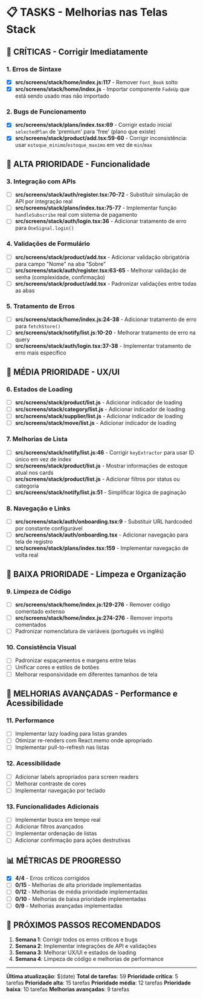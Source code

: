 # 📋 TASKS - Melhorias nas Telas Stack

## 🚨 **CRÍTICAS - Corrigir Imediatamente**

### 1. Erros de Sintaxe
- [x] **src/screens/stack/home/index.js:117** - Remover `Font_Book` solto
- [x] **src/screens/stack/home/index.js** - Importar componente `FadeUp` que está sendo usado mas não importado

### 2. Bugs de Funcionamento
- [x] **src/screens/stack/plans/index.tsx:69** - Corrigir estado inicial `selectedPlan` de 'premium' para 'free' (plano que existe)
- [x] **src/screens/stack/product/add.tsx:59-60** - Corrigir inconsistência: usar `estoque_minimo`/`estoque_maximo` em vez de `min`/`max`

## 🔧 **ALTA PRIORIDADE - Funcionalidade**

### 3. Integração com APIs
- [ ] **src/screens/stack/auth/register.tsx:70-72** - Substituir simulação de API por integração real
- [ ] **src/screens/stack/plans/index.tsx:75-77** - Implementar função `handleSubscribe` real com sistema de pagamento
- [ ] **src/screens/stack/auth/login.tsx:36** - Adicionar tratamento de erro para `OneSignal.login()`

### 4. Validações de Formulário
- [ ] **src/screens/stack/product/add.tsx** - Adicionar validação obrigatória para campo "Nome" na aba "Sobre"
- [ ] **src/screens/stack/auth/register.tsx:63-65** - Melhorar validação de senha (complexidade, confirmação)
- [ ] **src/screens/stack/product/add.tsx** - Padronizar validações entre todas as abas

### 5. Tratamento de Erros
- [ ] **src/screens/stack/home/index.js:24-38** - Adicionar tratamento de erro para `fetchStore()`
- [ ] **src/screens/stack/notify/list.js:10-20** - Melhorar tratamento de erro na query
- [ ] **src/screens/stack/auth/login.tsx:37-38** - Implementar tratamento de erro mais específico

## 🎨 **MÉDIA PRIORIDADE - UX/UI**

### 6. Estados de Loading
- [ ] **src/screens/stack/product/list.js** - Adicionar indicador de loading
- [ ] **src/screens/stack/category/list.js** - Adicionar indicador de loading
- [ ] **src/screens/stack/supplier/list.js** - Adicionar indicador de loading
- [ ] **src/screens/stack/move/list.js** - Adicionar indicador de loading

### 7. Melhorias de Lista
- [ ] **src/screens/stack/notify/list.js:46** - Corrigir `keyExtractor` para usar ID único em vez de index
- [ ] **src/screens/stack/product/list.js** - Mostrar informações de estoque atual nos cards
- [ ] **src/screens/stack/product/list.js** - Adicionar filtros por status ou categoria
- [ ] **src/screens/stack/notify/list.js:51** - Simplificar lógica de paginação

### 8. Navegação e Links
- [ ] **src/screens/stack/auth/onboarding.tsx:9** - Substituir URL hardcoded por constante configurável
- [ ] **src/screens/stack/auth/onboarding.tsx** - Adicionar navegação para tela de registro
- [ ] **src/screens/stack/plans/index.tsx:159** - Implementar navegação de volta real

## 🧹 **BAIXA PRIORIDADE - Limpeza e Organização**

### 9. Limpeza de Código
- [ ] **src/screens/stack/home/index.js:129-276** - Remover código comentado extenso
- [ ] **src/screens/stack/home/index.js:274-276** - Remover imports comentados
- [ ] Padronizar nomenclatura de variáveis (português vs inglês)

### 10. Consistência Visual
- [ ] Padronizar espaçamentos e margens entre telas
- [ ] Unificar cores e estilos de botões
- [ ] Melhorar responsividade em diferentes tamanhos de tela

## 🚀 **MELHORIAS AVANÇADAS - Performance e Acessibilidade**

### 11. Performance
- [ ] Implementar lazy loading para listas grandes
- [ ] Otimizar re-renders com React.memo onde apropriado
- [ ] Implementar pull-to-refresh nas listas

### 12. Acessibilidade
- [ ] Adicionar labels apropriados para screen readers
- [ ] Melhorar contraste de cores
- [ ] Implementar navegação por teclado

### 13. Funcionalidades Adicionais
- [ ] Implementar busca em tempo real
- [ ] Adicionar filtros avançados
- [ ] Implementar ordenação de listas
- [ ] Adicionar confirmação para ações destrutivas

## 📊 **MÉTRICAS DE PROGRESSO**

- [x] **4/4** - Erros críticos corrigidos
- [ ] **0/15** - Melhorias de alta prioridade implementadas
- [ ] **0/12** - Melhorias de média prioridade implementadas
- [ ] **0/10** - Melhorias de baixa prioridade implementadas
- [ ] **0/9** - Melhorias avançadas implementadas

## 🎯 **PRÓXIMOS PASSOS RECOMENDADOS**

1. **Semana 1**: Corrigir todos os erros críticos e bugs
2. **Semana 2**: Implementar integrações de API e validações
3. **Semana 3**: Melhorar UX/UI e estados de loading
4. **Semana 4**: Limpeza de código e melhorias de performance

---

**Última atualização**: $(date)
**Total de tarefas**: 59
**Prioridade crítica**: 5 tarefas
**Prioridade alta**: 15 tarefas
**Prioridade média**: 12 tarefas
**Prioridade baixa**: 10 tarefas
**Melhorias avançadas**: 9 tarefas
